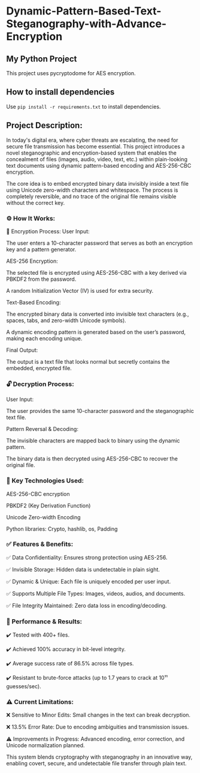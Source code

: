 # Dynamic-Pattern-Based-Text-Steganography-with-Advance-Encryption

## My Python Project
This project uses pycryptodome for AES encryption.



## How to install dependencies
Use `pip install -r requirements.txt` to install dependencies.



## Project Description:
In today's digital era, where cyber threats are escalating, the need for secure file transmission has become essential. This project introduces a novel steganographic and encryption-based system that enables the concealment of files (images, audio, video, text, etc.) within plain-looking text documents using dynamic pattern-based encoding and AES-256-CBC encryption.

The core idea is to embed encrypted binary data invisibly inside a text file using Unicode zero-width characters and whitespace. The process is completely reversible, and no trace of the original file remains visible without the correct key.

### ⚙️ How It Works:
🔐 Encryption Process:
User Input:

The user enters a 10-character password that serves as both an encryption key and a pattern generator.

AES-256 Encryption:

The selected file is encrypted using AES-256-CBC with a key derived via PBKDF2 from the password.

A random Initialization Vector (IV) is used for extra security.

Text-Based Encoding:

The encrypted binary data is converted into invisible text characters (e.g., spaces, tabs, and zero-width Unicode symbols).

A dynamic encoding pattern is generated based on the user’s password, making each encoding unique.

Final Output:

The output is a text file that looks normal but secretly contains the embedded, encrypted file.

### 🔓 Decryption Process:
User Input:

The user provides the same 10-character password and the steganographic text file.

Pattern Reversal & Decoding:

The invisible characters are mapped back to binary using the dynamic pattern.

The binary data is then decrypted using AES-256-CBC to recover the original file.

### 🧠 Key Technologies Used:
AES-256-CBC encryption

PBKDF2 (Key Derivation Function)

Unicode Zero-width Encoding

Python libraries: Crypto, hashlib, os, Padding

### ✅ Features & Benefits:
✅ Data Confidentiality: Ensures strong protection using AES-256.

✅ Invisible Storage: Hidden data is undetectable in plain sight.

✅ Dynamic & Unique: Each file is uniquely encoded per user input.

✅ Supports Multiple File Types: Images, videos, audios, and documents.

✅ File Integrity Maintained: Zero data loss in encoding/decoding.

### 🧪 Performance & Results:
✔️ Tested with 400+ files.

✔️ Achieved 100% accuracy in bit-level integrity.

✔️ Average success rate of 86.5% across file types.

✔️ Resistant to brute-force attacks (up to 1.7 years to crack at 10¹¹ guesses/sec).

### ⚠️ Current Limitations:
❌ Sensitive to Minor Edits: Small changes in the text can break decryption.

❌ 13.5% Error Rate: Due to encoding ambiguities and transmission issues.

⚠️ Improvements in Progress: Advanced encoding, error correction, and Unicode normalization planned.

This system blends cryptography with steganography in an innovative way, enabling covert, secure, and undetectable file transfer through plain text.

